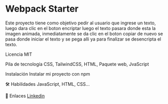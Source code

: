 

# Webpack Starter

Este proyecto tiene como objetivo pedir al usuario que ingrese un texto, luego dara clic en el boton encriptar luego el texto pasara donde esta la imagen animada, inmediatamente se da clic en el boton copiar de nuevo se pasa donde iniciar el texto y se pega alli ya para finalizar se desencripta el texto.


Licencia
MIT

Pila de tecnología
CSS, TailwindCSS, HTML, Paquete web, JvaScript

Instalación
Instalar mi proyecto con npm

🛠 Habilidades
JavaScript, HTML, CSS...

🔗 Enlaces
[Linkedin](www.linkedin.com/in/carmen-elvira-barajas-henao-6a5a26187)